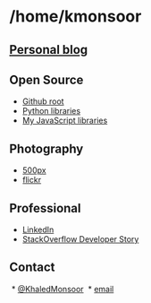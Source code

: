 # /home/kmonsoor

## [Personal blog](https://blog.kmonsoor.com)

## Open Source
  * [Github root](https://github.com/kmonsoor)
  * [Python libraries](https://pypi.org/user/kmonsoor/)
  * [My JavaScript libraries](https://www.npmjs.com/~kmonsoor)

## Photography
  * [500px](https://500px.com/kmonsoor)
  * [flickr](https://www.flickr.com/photos/kmonsoor/)

## Professional
  * [LinkedIn](https://www.linkedin.com/in/kmonsoor)
  * [StackOverflow Developer Story](http://stackoverflow.com/story/kmonsoor)

## Contact
  * [@KhaledMonsoor](https://twitter.com/KhaledMonsoor)
  * [email](mailto:k@kmonsoor.com?Subject=wanna%203.14%20million%20dollar%20cash%20%3F&Body=I%27m%20a%20prince%20from%20Nigeria.)
